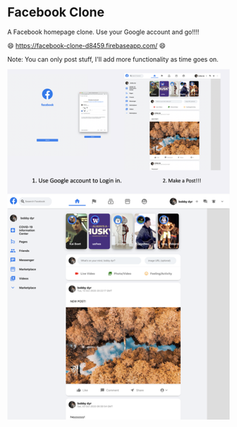 # Facebook Clone
A Facebook homepage clone. Use your Google account and go!!!! 

:smile: https://facebook-clone-d8459.firebaseapp.com/ :smile:

Note: You can only post stuff, I'll add more functionality as time goes on.

![alt](/img/4.png)
![alt](/img/2.png)

